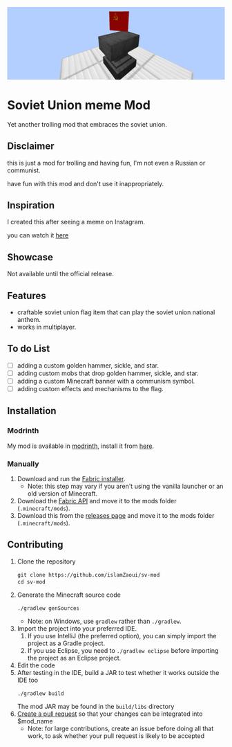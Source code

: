 ![banner](./readme-banner.webp)

# Soviet Union meme Mod

Yet another trolling mod that embraces the soviet union.

## Disclaimer

this is just a mod for trolling and having fun, I'm not even a Russian or communist.

have fun with this mod and don't use it inappropriately.

## Inspiration

I created this after seeing a meme on Instagram.

you can watch it [here](https://www.instagram.com/p/C4x2NgqMQeB/)

## Showcase

Not available until the official release.

## Features

- craftable soviet union flag item that can play the soviet union national anthem.
- works in multiplayer.

## To do List

- [ ] adding a custom golden hammer, sickle, and star.
- [ ] adding custom mobs that drop golden hammer, sickle, and star.
- [ ] adding a custom Minecraft banner with a communism symbol.
- [ ] adding custom effects and mechanisms to the flag.

## Installation

### Modrinth

My mod is available in [modrinth](https://modrinth.com/), install it
from [here](https://modrinth.com/mod/soviet-union-meme-mod).

### Manually

1. Download and run the [Fabric installer](https://fabricmc.net/use).
    - Note: this step may vary if you aren't using the vanilla launcher
      or an old version of Minecraft.
1. Download the [Fabric API](https://modrinth.com/mod/fabric-api)
   and move it to the mods folder (`.minecraft/mods`).
1. Download this from the [releases page](https://github.com/islamZaoui/sv-mod/releases)
   and move it to the mods folder (`.minecraft/mods`).

## Contributing

1. Clone the repository
   ```
   git clone https://github.com/islamZaoui/sv-mod
   cd sv-mod
   ```
1. Generate the Minecraft source code
   ```
   ./gradlew genSources
   ```
    - Note: on Windows, use `gradlew` rather than `./gradlew`.
1. Import the project into your preferred IDE.
    1. If you use IntelliJ (the preferred option), you can simply import the project as a Gradle project.
    1. If you use Eclipse, you need to `./gradlew eclipse` before importing the project as an Eclipse project.
1. Edit the code
1. After testing in the IDE, build a JAR to test whether it works outside the IDE too
   ```
   ./gradlew build
   ```
   The mod JAR may be found in the `build/libs` directory
1. [Create a pull request](https://help.github.com/en/articles/creating-a-pull-request)
   so that your changes can be integrated into $mod_name
    - Note: for large contributions, create an issue before doing all that
      work, to ask whether your pull request is likely to be accepted
